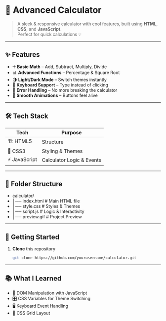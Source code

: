 # 🧮 Advanced Calculator

> A sleek & responsive calculator with cool features, built using **HTML**, **CSS**, and **JavaScript**.  
> Perfect for quick calculations 💡

---

## ✨ Features
- ➕ **Basic Math** – Add, Subtract, Multiply, Divide
- 📊 **Advanced Functions** – Percentage & Square Root
- 🌗 **Light/Dark Mode** – Switch themes instantly
- 🎹 **Keyboard Support** – Type instead of clicking
- 🎯 **Error Handling** – No more breaking the calculator
- 🎨 **Smooth Animations** – Buttons feel alive

---

## 🛠 Tech Stack
| Tech        | Purpose                  |
|-------------|--------------------------|
| 🏗 HTML5    | Structure                |
| 🎨 CSS3     | Styling & Themes         |
| ⚡ JavaScript | Calculator Logic & Events |

---

## 📂 Folder Structure
- calculator/
- │── index.html # Main HTML file
- │── style.css # Styles & Themes
- │── script.js # Logic & Interactivity
- │── preview.gif # Project Preview

---

## 🚀 Getting Started
1. **Clone** this repository  
   ```bash
   git clone https://github.com/yourusername/calculator.git
---

## 📚 What I Learned
- 🎯 DOM Manipulation with JavaScript
- 🎛 CSS Variables for Theme Switching
- 🖥 Keyboard Event Handling
- 🧩 CSS Grid Layout

